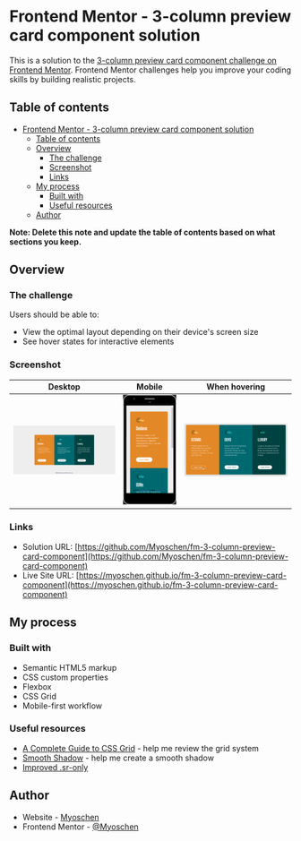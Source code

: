 # Frontend Mentor - 3-column preview card component solution

This is a solution to the [3-column preview card component challenge on Frontend Mentor](https://www.frontendmentor.io/challenges/3column-preview-card-component-pH92eAR2-). Frontend Mentor challenges help you improve your coding skills by building realistic projects.

## Table of contents

- [Frontend Mentor - 3-column preview card component solution](#frontend-mentor---3-column-preview-card-component-solution)
  - [Table of contents](#table-of-contents)
  - [Overview](#overview)
    - [The challenge](#the-challenge)
    - [Screenshot](#screenshot)
    - [Links](#links)
  - [My process](#my-process)
    - [Built with](#built-with)
    - [Useful resources](#useful-resources)
  - [Author](#author)

**Note: Delete this note and update the table of contents based on what sections you keep.**

## Overview

### The challenge

Users should be able to:

- View the optimal layout depending on their device's screen size
- See hover states for interactive elements

### Screenshot

|                Desktop                |               Mobile                |           When hovering           |
| :-----------------------------------: | :---------------------------------: | :-------------------------------: |
| ![desktop](./screenshots/desktop.png) | ![mobile](./screenshots/mobile.png) | ![hover](./screenshots/hover.png) |

### Links

- Solution URL: [https://github.com/Myoschen/fm-3-column-preview-card-component](https://github.com/Myoschen/fm-3-column-preview-card-component)
- Live Site URL: [https://myoschen.github.io/fm-3-column-preview-card-component](https://myoschen.github.io/fm-3-column-preview-card-component)

## My process

### Built with

- Semantic HTML5 markup
- CSS custom properties
- Flexbox
- CSS Grid
- Mobile-first workflow

### Useful resources

- [A Complete Guide to CSS Grid](https://css-tricks.com/snippets/css/complete-guide-grid/) - help me review the grid system
- [Smooth Shadow](https://shadows.brumm.af/) - help me create a smooth shadow
- [Improved .sr-only](https://gist.github.com/ffoodd/000b59f431e3e64e4ce1a24d5bb36034)

## Author

- Website - [Myoschen](https://myoschen.github.io)
- Frontend Mentor - [@Myoschen](https://www.frontendmentor.io/profile/Myoschen)
